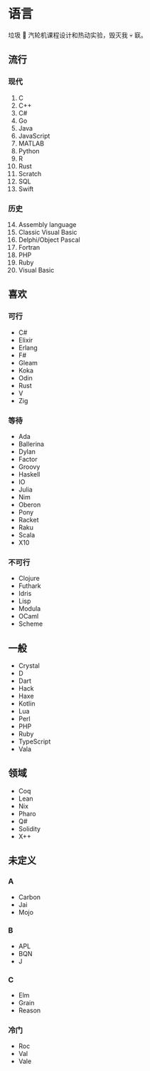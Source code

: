# 语言

垃圾 💩 汽轮机课程设计和热动实验，毁灭我 💀 㝪。

## 流行

### 现代

1. C
2. C++
3. C#
4. Go
5. Java
6. JavaScript
7. MATLAB
8. Python
9. R
10. Rust
11. Scratch
12. SQL
13. Swift

### 历史

14. Assembly language
15. Classic Visual Basic
16. Delphi/Object Pascal
17. Fortran
18. PHP
19. Ruby
20. Visual Basic

## 喜欢

### 可行

- C#
- Elixir
- Erlang
- F#
- Gleam
- Koka
- Odin
- Rust
- V
- Zig

### 等待

- Ada
- Ballerina
- Dylan
- Factor
- Groovy
- Haskell
- IO
- Julia
- Nim
- Oberon
- Pony
- Racket
- Raku
- Scala
- X10

### 不可行

- Clojure
- Futhark
- Idris
- Lisp
- Modula
- OCaml
- Scheme

## 一般

- Crystal
- D
- Dart
- Hack
- Haxe
- Kotlin
- Lua
- Perl
- PHP
- Ruby
- TypeScript
- Vala

## 领域

- Coq
- Lean
- Nix
- Pharo
- Q#
- Solidity
- X++

## 未定义

### A

- Carbon
- Jai
- Mojo

### B

- APL
- BQN
- J

### C

- Elm
- Grain
- Reason

### 冷门

- Roc
- Val
- Vale
